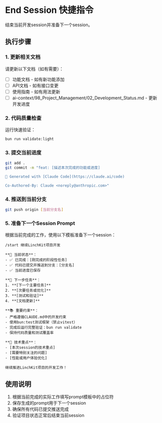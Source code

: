 # End Session 快捷指令

结束当前开发session并准备下一个session。

## 执行步骤

### 1. 更新相关文档
请更新以下文档（如有需要）：
- [ ] 功能文档 - 如有新功能添加
- [ ] API文档 - 如有接口变更
- [ ] 使用指南 - 如有用法更新
- [ ] ai-context/98_Project_Management/02_Development_Status.md - 更新开发进度

### 2. 代码质量检查
运行快速验证：
```bash
bun run validate:light
```

### 3. 提交当前进度
```bash
git add .
git commit -m "feat: [描述本次完成的功能或进度]

🤖 Generated with [Claude Code](https://claude.ai/code)

Co-Authored-By: Claude <noreply@anthropic.com>"
```

### 4. 推送到当前分支
```bash
git push origin [当前分支名]
```

### 5. 准备下一个Session Prompt

根据当前完成的工作，使用以下模板准备下一个session：

```
/start 继续LinchKit项目开发

**🎯 当前状态**：
- ✅ 已完成：[刚完成的阶段性任务]
- ✅ 代码已提交并推送到分支：[分支名]
- ✅ 当前进度已保存

**🔧 下一步任务**：
1. **[下一个主要任务]**
2. **[次要任务或优化]**
3. **[测试和验证]**
4. **[文档更新]**

**📚 重要约束**：
- 严格遵循CLAUDE.md中的开发约束
- 使用bun:test测试框架（禁止vitest）
- 完成后运行完整验证：bun run validate
- 保持代码质量和测试覆盖率

**🎨 技术重点**：
- [本次session的技术重点]
- [需要特别关注的问题]
- [性能或用户体验优化]

继续推进LinchKit项目的开发工作！
```

## 使用说明

1. 根据当前完成的实际工作填写prompt模板中的占位符
2. 保存生成的prompt用于下一个session
3. 确保所有代码已提交推送完成
4. 验证项目状态正常后结束当前session